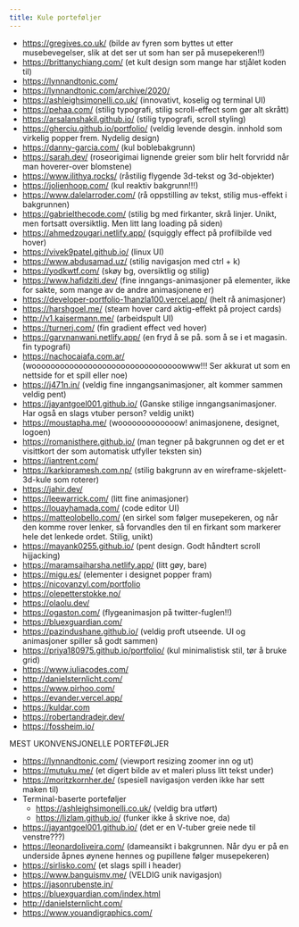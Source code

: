 ```yaml
---
title: Kule porteføljer
---
```


- <https://gregives.co.uk/> (bilde av fyren som byttes ut etter musebevegelser, slik at det ser ut som han ser på musepekeren!!)
- <https://brittanychiang.com/> (et kult design som mange har stjålet koden til)
- <https://lynnandtonic.com/>
- <https://lynnandtonic.com/archive/2020/>
- <https://ashleighsimonelli.co.uk/> (innovativt, koselig og terminal UI)
- <https://pehaa.com/> (stilig typografi, stilig scroll-effect som gør alt skrått)
- <https://arsalanshakil.github.io/> (stilig typografi, scroll styling)
- <https://gherciu.github.io/portfolio/> (veldig levende desgin. innhold som virkelig popper frem. Nydelig design)
- <https://danny-garcia.com/> (kul boblebakgrunn)
- <https://sarah.dev/> (roseorigimai lignende greier som blir helt forvridd når man hoverer-over blomstene)
- <https://www.ilithya.rocks/> (råstilig flygende 3d-tekst og 3d-objekter)
- <https://jolienhoop.com/> (kul reaktiv bakgrunn!!!)
- <https://www.dalelarroder.com/> (rå oppstilling av tekst, stilig mus-effekt i bakgrunnen)
- <https://gabrielthecode.com/> (stilig bg med firkanter, skrå linjer. Unikt, men fortsatt oversiktlig. Men litt lang loading på siden)
- <https://ahmedzougari.netlify.app/> (squiggly effect på profilbilde ved hover)
- <https://vivek9patel.github.io/> (linux UI)
- <https://www.abdusamad.uz/> (stilig navigasjon med ctrl + k)
- <https://yodkwtf.com/> (skøy bg, oversiktlig og stilig)
- <https://www.hafidziti.dev/> (fine inngangs-animasjoner på elementer, ikke for sakte, som mange av de andre animasjonene er)
- <https://developer-portfolio-1hanzla100.vercel.app/> (helt rå animasjoner)
- <https://harshgoel.me/> (steam hover card aktig-effekt på project cards)
- <http://v1.kaisermann.me/> (arbeidspult UI)
- <https://turnerj.com/> (fin gradient effect ved hover)
- <https://garvnanwani.netlify.app/> (en fryd å se på. som å se i et magasin. fin typografi)
- <https://nachocaiafa.com.ar/> (woooooooooooooooooooooooooooooooowww!!! Ser akkurat ut som en nettside for et spill eller noe)
- <https://j471n.in/> (veldig fine inngangsanimasjoner, alt kommer sammen veldig pent)
- <https://jayantgoel001.github.io/> (Ganske stilige inngangsanimasjoner. Har også en slags vtuber person? veldig unikt)
- <https://moustapha.me/> (wooooooooooooow! animasjonene, designet, logoen)
- <https://romanisthere.github.io/> (man tegner på bakgrunnen og det er et visittkort der som automatisk utfyller teksten sin)
- <https://iantrent.com/>
- <https://karkipramesh.com.np/> (stilig bakgrunn av en wireframe-skjelett-3d-kule som roterer)
- <https://jahir.dev/>
- <https://leewarrick.com/> (litt fine animasjoner)
- <https://louayhamada.com/> (code editor UI)
- <https://matteolobello.com/> (en sirkel som følger musepekeren, og når den komme rover lenker, så forvandles den til en firkant som markerer hele det lenkede ordet. Stilig, unikt)
- <https://mayank0255.github.io/> (pent design. Godt håndtert scroll hijjacking)
- <https://maramsaiharsha.netlify.app/> (litt gøy, bare)
- <https://migu.es/> (elementer i designet popper fram)
- <https://nicovanzyl.com/portfolio>
- <https://olepetterstokke.no/>
- <https://olaolu.dev/>
- <https://ogaston.com/> (flygeanimasjon på twitter-fuglen!!)
- <https://bluexguardian.com/>
- <https://pazindushane.github.io/> (veldig proft utseende. UI og animasjoner spiller så godt sammen)
- <https://priya180975.github.io/portfolio/> (kul minimalistisk stil, tør å bruke grid)
- <https://www.juliacodes.com/>
- <http://danielsternlicht.com/>
- <https://www.pirhoo.com/>
- <https://evander.vercel.app/>
- <https://kuldar.com>
- <https://robertandradejr.dev/>
- <https://fossheim.io/>

MEST UKONVENSJONELLE PORTEFØLJER

- <https://lynnandtonic.com/> (viewport resizing zoomer inn og ut)
- <https://mutuku.me/> (et digert bilde av et maleri pluss litt tekst under)
- <https://moritzkornher.de/> (spesiell navigasjon verden ikke har sett maken til)
- Terminal-baserte porteføljer
  - <https://ashleighsimonelli.co.uk/> (veldig bra utført)
  - <https://lizlam.github.io/> (funker ikke å skrive noe, da)
- <https://jayantgoel001.github.io/> (det er en V-tuber greie nede til venstre???)
- <https://leonardoliveira.com/> (dameansikt i bakgrunnen. Når dyu er på en underside åpnes øynene hennes og pupillene følger musepekeren)
- <https://sirlisko.com/> (et slags spill i header)
- <https://www.banguismv.me/> (VELDIG unik navigasjon)
- <https://jasonrubenste.in/>
- <https://bluexguardian.com/index.html>
- <http://danielsternlicht.com/>
- <https://www.youandigraphics.com/>
